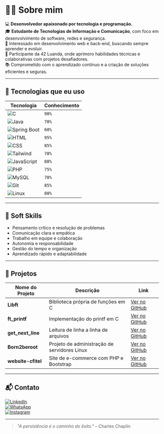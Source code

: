 # 👨‍💻 Sobre mim

💻 **Desenvolvedor apaixonado por tecnologia e programação.**  
🎓 **Estudante de Tecnologias de Informação e Comunicação**, com foco em desenvolvimento de software, redes e segurança.  
🚀 Interessado em desenvolvimento web e back-end, buscando sempre aprender e evoluir.  
🔧 Participante da 42 Luanda, onde aprimoro habilidades técnicas e colaborativas com projetos desafiadores.  
📚 Comprometido com o aprendizado contínuo e a criação de soluções eficientes e seguras.

---

## 🚀 Tecnologias que eu uso

| Tecnologia       | Conhecimento |
|------------------|--------------|
| ![C](https://img.shields.io/badge/C-90%25-blue) | `90%` |
| ![Java](https://img.shields.io/badge/Java-70%25-red) | `70%` |
| ![Spring Boot](https://img.shields.io/badge/SpringBoot-60%25-darkgreen) | `60%` |
| ![HTML](https://img.shields.io/badge/HTML-95%25-orange) | `95%` |
| ![CSS](https://img.shields.io/badge/CSS-85%25-blueviolet) | `85%` |
| ![Tailwind](https://img.shields.io/badge/Tailwind_CSS-70%25-teal) | `70%` |
| ![JavaScript](https://img.shields.io/badge/JavaScript-80%25-yellow) | `80%` |
| ![PHP](https://img.shields.io/badge/PHP-75%25-purple) | `75%` |
| ![MySQL](https://img.shields.io/badge/MySQL-70%25-lightgrey) | `70%` |
| ![Git](https://img.shields.io/badge/Git-85%25-orange) | `85%` |
| ![Linux](https://img.shields.io/badge/Linux-80%25-darkgreen) | `80%` |

---

## 🧠 Soft Skills

- Pensamento crítico e resolução de problemas  
- Comunicação clara e empática  
- Trabalho em equipe e colaboração  
- Autonomia e responsabilidade  
- Gestão do tempo e organização  
- Aprendizado rápido e adaptabilidade

---

## 📂 Projetos

| Nome do Projeto   | Descrição                                     | Link |
|-------------------|-----------------------------------------------|------|
| **Libft**         | Biblioteca própria de funções em C            | [Ver no GitHub](https://github.com/teu-usuario/libft) |
| **ft_printf**     | Implementação do printf em C                  | [Ver no GitHub](https://github.com/teu-usuario/ft_printf) |
| **get_next_line** | Leitura de linha a linha de arquivos          | [Ver no GitHub](https://github.com/teu-usuario/get_next_line) |
| **Born2beroot**   | Projeto de administração de servidores Linux  | [Ver no GitHub](https://github.com/teu-usuario/born2beroot) |
| **website-cfitel**| Site de e-commerce com PHP e Bootstrap        | [Ver no GitHub](https://github.com/teu-usuario/website-cfitel) |

---

## 📬 Contato

[![LinkedIn](https://img.shields.io/badge/LinkedIn-Andre-blue?logo=linkedin)](https://www.linkedin.com/in/seu-linkedin)  
[![WhatsApp](https://img.shields.io/badge/WhatsApp-Chat-green?logo=whatsapp)](https://wa.me/seu-numero)  
[![Instagram](https://img.shields.io/badge/Instagram-Perfil-red?logo=instagram)](https://instagram.com/seu-instagram)

---

> _"A persistência é o caminho do êxito."_ – Charles Chaplin
